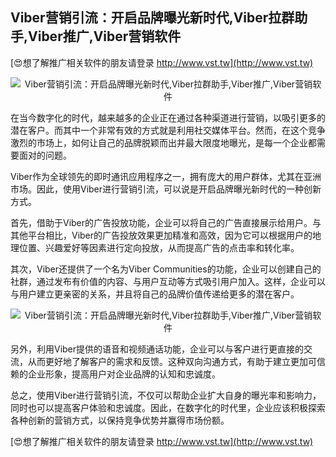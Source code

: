 ## **Viber营销引流：开启品牌曝光新时代,Viber拉群助手,Viber推广,Viber营销软件**

[😍想了解推广相关软件的朋友请登录 http://www.vst.tw](http://www.vst.tw)

 <center><img src="https://vst.tw/MP4/tuiguang/png/4.png" alt="Viber营销引流：开启品牌曝光新时代,Viber拉群助手,Viber推广,Viber营销软件"></center>

在当今数字化的时代，越来越多的企业正在通过各种渠道进行营销，以吸引更多的潜在客户。而其中一个非常有效的方式就是利用社交媒体平台。然而，在这个竞争激烈的市场上，如何让自己的品牌脱颖而出并最大限度地曝光，是每一个企业都需要面对的问题。

Viber作为全球领先的即时通讯应用程序之一，拥有庞大的用户群体，尤其在亚洲市场。因此，使用Viber进行营销引流，可以说是开启品牌曝光新时代的一种创新方式。

首先，借助于Viber的广告投放功能，企业可以将自己的广告直接展示给用户。与其他平台相比，Viber的广告投放效果更加精准和高效，因为它可以根据用户的地理位置、兴趣爱好等因素进行定向投放，从而提高广告的点击率和转化率。

其次，Viber还提供了一个名为Viber Communities的功能，企业可以创建自己的社群，通过发布有价值的内容、与用户互动等方式吸引用户加入。这样，企业可以与用户建立更亲密的关系，并且将自己的品牌价值传递给更多的潜在客户。

 <center><img src="https://vst.tw/MP4/tuiguang/png/1.png" alt="Viber营销引流：开启品牌曝光新时代,Viber拉群助手,Viber推广,Viber营销软件"></center>

另外，利用Viber提供的语音和视频通话功能，企业可以与客户进行更直接的交流，从而更好地了解客户的需求和反馈。这种双向沟通方式，有助于建立更加可信赖的企业形象，提高用户对企业品牌的认知和忠诚度。

总之，使用Viber进行营销引流，不仅可以帮助企业扩大自身的曝光率和影响力，同时也可以提高客户体验和忠诚度。因此，在数字化的时代里，企业应该积极探索各种创新的营销方式，以保持竞争优势并赢得市场份额。

[😍想了解推广相关软件的朋友请登录 http://www.vst.tw](http://www.vst.tw)



